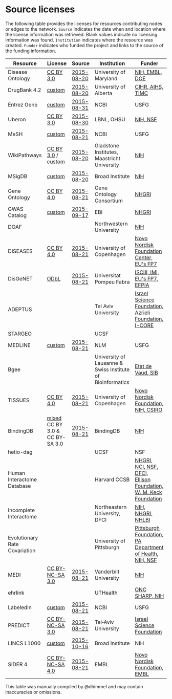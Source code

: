 # Source licenses

The following table provides the licenses for resources contributing nodes or edges to the network. `Source` indicates the date when and location where the license information was retrieved. Blank values indicate no licensing information was found. `Institution` indicates where the resource was created. `Funder` indicates who funded the project and links to the source of the funding information.

| Resource | License | Source | Institution | Funder |
| -------- | ------- | ------ | ----------- | ------- |
| Disease Ontology | [CC BY 3.0](https://creativecommons.org/licenses/by/3.0/) |  [2015-08-20](http://disease-ontology.org/resources/) | University of Maryland | [NIH, EMBL, DOE](https://doi.org/10.1093/nar/gku1011) |
| DrugBank 4.2 | [custom](custom/DrugBank.md) | [2015-08-20](http://www.drugbank.ca/) | University of Alberta | [CIHR, AIHS, TIMC](http://www.drugbank.ca/about) |
| Entrez Gene | [custom](custom/NCBI.md) | [2015-08-31](http://www.ncbi.nlm.nih.gov/home/about/policies.shtml) |  NCBI | USFG |
| Uberon | [CC BY 3.0](http://creativecommons.org/licenses/by/3.0/) | [2015-08-30](https://github.com/obophenotype/uberon/issues/1139#issuecomment-136204582) | LBNL, OHSU | [NIH, NSF](http://obofoundry.org/ontology/uberon.html) |
| MeSH | [custom](custom/MeSH.md) | [2015-08-21](https://www.nlm.nih.gov/mesh/termscon.html) | NCBI | USFG |
| WikiPathways | [CC BY 3.0](https://creativecommons.org/licenses/by/3.0/) / [custom](custom/WikiPathways.md) | [2015-08-20](http://www.wikipathways.org/index.php/WikiPathways:License_Terms) |  Gladstone Institutes, Maastricht University | [NIH](http://grantome.com/grant/NIH/R01-GM100039-04) |
| MSigDB | [custom](custom/MSigDB.asciidoc) | [2015-08-20](http://www.broadinstitute.org/gsea/msigdb/download_file.jsp?filePath=/resources/licenses/gsea_msigdb_license.txt) | Broad Institute | [NIH](http://grantome.com/grant/NIH/R01-CA121941-09) |
| Gene Ontology | [CC BY 4.0](https://creativecommons.org/licenses/by/4.0/legalcode) | [2015-08-21](http://geneontology.org/page/use-and-license) | Gene Ontology Consortium | [NHGRI](http://geneontology.org/faq/who-funds-go) |
| GWAS Catalog | [custom](custom/EBI.md) | [2015-09-17](http://www.ebi.ac.uk/about/terms-of-use) | EBI | [NHGRI](https://www.ebi.ac.uk/gwas/docs/about) |
| DOAF |  |  | Northwestern University| [NIH](https://doi.org/10.1371/journal.pone.0049686) |
| DISEASES | [CC BY 4.0](http://creativecommons.org/licenses/by/4.0/) | [2015-08-21](http://diseases.jensenlab.org/Downloads) | University of Copenhagen | [Novo Nordisk Foundation Center, EU's FP7](https://doi.org/10.1016/j.ymeth.2014.11.020) |
| DisGeNET | [ODbL](http://opendatacommons.org/licenses/odbl/) |  [2015-08-21](http://www.disgenet.org/web/DisGeNET/menu) | Universitat Pompeu Fabra | [ISCIII, IMI, EU's FP7, EFPIA](https:doi.org/10.1093/database/bav028) |
| ADEPTUS |  |  | Tel Aviv University | [Israel Science Foundation, Azrieli Foundation, I-CORE](https://doi.org/10.1093/nar/gkv810) |
| STARGEO |  |  | UCSF | |
| MEDLINE | [custom](custom/MEDLINE.md) | [2015-08-21](http://www.nlm.nih.gov/databases/journal.html) | NLM | USFG |
| Bgee | | | University of Lausanne & Swiss Institute of Bioinformatics |  [Etat de Vaud, SIB](https://doi.org/10.1007/978-3-540-69828-9_12) |
| TISSUES | [CC BY 4.0](http://creativecommons.org/licenses/by/4.0/) | [2015-08-21](http://tissues.jensenlab.org/Downloads) | University of Copenhagen | [Novo Nordisk Foundation, NIH, CSIRO](https://doi.org/10.7717/peerj.1054) |
| BindingDB | [mixed](custom/BingindDB.md) CC BY 3.0 & CC BY-SA 3.0 | [2015-08-21](https://www.bindingdb.org/bind/info.jsp) | BindingDB | [NIH](http://grantome.com/grant/NIH/R01-GM070064-12) |
| hetio-dag |  |  | UCSF | NSF |
| Human Interactome Database |  |  | Harvard CCSB | [NHGRI, NCI, NSF, DFCI, Ellison Foundation, W. M. Keck Foundation](http://interactome.dfci.harvard.edu/)
| Incomplete Interactome |  |  | Northeastern University, DFCI | [NIH, NHGRI, NHLBI](https://doi.org/10.1126/science.1257601) |
| Evolutionary Rate Covariation |  |  | University of Pittsburgh | [Pittsburgh Foundation, PA Department of Health, NIH, NSF](https://doi.org/10.1371/journal.pgen.1004967) |
| MEDI | [CC BY-NC-SA 3.0](http://creativecommons.org/licenses/by-nc-sa/3.0/deed.en_US) | [2015-08-21](http://knowledgemap.mc.vanderbilt.edu/research/content/MEDI) | Vanderbilt University | [NIH](https://doi.org/10.1136/amiajnl-2012-001431) |
| ehrlink |  |  | UTHealth | [ONC SHARP, NIH](https://doi.org/10.1136/amiajnl-2012-000852) |
| LabeledIn | [custom](custom/LabeledIn.txt) | [2015-08-21](http://ftp.ncbi.nlm.nih.gov/pub/lu/LabeledIn/README.txt) | NCBI | USFG |
| PREDICT | [CC BY-NC-SA 3.0](http://creativecommons.org/licenses/by-nc-sa/3.0/) | [2015-08-21](http://msb.embopress.org/content/7/1/496) | Tel‐Aviv University | [Israel Science Foundation](https://doi.org/10.1038/msb.2011.26) |
| LINCS L1000 | [custom](custom/L1000.md) | [2015-10-16](http://www.lincscloud.org/license/) | Broad Institute | NIH |
| SIDER 4 | [CC BY-NC-SA 4.0](http://creativecommons.org/licenses/by-nc-sa/4.0/) | [2015-08-21](http://sideeffects.embl.de/download/) | EMBL | [Novo Nordisk Foundation, EMBL](https://doi.org/10.1093/nar/gkv1075) |

This table was manually compiled by @dhimmel and may contain inaccuracies or omissions.
